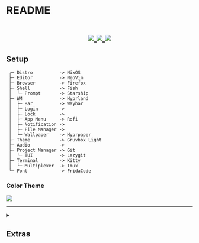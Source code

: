 # README

<h1 align="center">
  <div>
    <a href="https://github.com/YvesCousteau/config/issues">
        <img src="https://img.shields.io/github/issues/YvesCousteau/config?color=cc241d&labelColor=ebdbb2&style=for-the-badge">
    </a>
    <a href="https://github.com/YvesCousteau/config/stargazers">
        <img src="https://img.shields.io/github/stars/YvesCousteau/config?color=98971a&labelColor=ebdbb2&style=for-the-badge">
    </a>
    <a href="https://github.com/YvesCousteau/config/">
        <img src="https://img.shields.io/github/repo-size/YvesCousteau/config?color=d79921&labelColor=ebdbb2&style=for-the-badge">
    </a>
    <br>
  </div>
</h1>

## Setup

```mint
 ╭─ Distro          -> NixOS
 ├─ Editor          -> NeoVim
 ├─ Browser         -> Firefox
 ├─ Shell           -> Fish
 │  ╰─ Prompt       -> Starship
 ├─ WM              -> Hyprland
 │  ├─ Bar          -> Waybar
 │  ├─ Login        -> 
 │  ├─ Lock         -> 
 │  ├─ App Menu     -> Rofi
 │  ├─ Notification -> 
 │  ├─ File Manager -> 
 │  ╰─ Wallpaper    -> Hyprpaper
 ├─ Theme           -> Gruvbox Light
 ├─ Audio           -> 
 ├─ Project Manager -> Git 
 │  ╰─ TUI          -> Lazygit
 ├─ Terminal        -> Kitty
 │  ╰─ Multiplexer  -> Tmux
 ╰─ Font            -> FridaCode
```

### Color Theme 

<a href="https://github.com/morhetz/gruvbox">
    <img src="https://camo.githubusercontent.com/fb51e4d6818d41160c5b181693947541c36c22cb2172e8f323386f5bfd07b089/687474703a2f2f692e696d6775722e636f6d2f3439714b7959572e706e67"/>
</a>

---
<details>
<summary><h2>Extras</h2></summary>

### Table of Contents
- [Hyprland Shortcuts](#hyprland-shortcuts)
- [Neovim Shortcuts](#neovim-shortcuts)
- [Tmux Shortcuts](#tmux-shortcuts)
- [Audio Shortcuts](#audio-shortcuts)
- [Bluetooth Shortcuts](#bluetooth-shortcuts)
- [Kitty Shortcuts](#kitty-shortcuts)

---

### Hyprland Shortcuts

#### General Shortcuts
| Shortcut                | Action                               |
|-------------------------|--------------------------------------|
| `Super + l`             | lock screen                          |
| `Super + t`             | open terminal                        |
| `Super + e`             | open file manager                    |
| `Super + d`             | open menu                            |
| `Super + q`             | kill active panel                    |
| `Super + Shift + q`     | exit                                 |
| `Super + f`             | fulll screen panel                   |

#### Mouvement Shortcuts
| Shortcut                | Action                               |
|-------------------------|--------------------------------------|
| `Super + h`             | focus left panel                     |
| `Super + j`             | focus bottom panel                   |
| `Super + k`             | focus top panel                      |
| `Super + l`             | focus right panel                    |
| `Super + Shift + h`     | focus left window                    |
| `Super + Shift + l`     | focus right window                   |
| `Super + [0-9]`         | focus to specified window       |

#### Mouve Shortcuts
| Shortcut                | Action                               |
|-------------------------|--------------------------------------|
| `Super + Shift + [0-9]` | move panel to specified window       |

### Neovim Shortcuts

#### Mouvement Shortcuts
| Shortcut                | Action                               |
|-------------------------|--------------------------------------|
| `Ctrl + h`              | focus left window                    |
| `Ctrl + j`              | focus bottom window                  |
| `Ctrl + k`              | focus top window                     |
| `Ctrl + l`              | focus right window                   |

#### Buffer Shortcuts
| Shortcut                | Action                               |
|-------------------------|--------------------------------------|
| `Alt + q`               | close current buffer                 |
| `Alt + s`               | save current buffer                  |
| `Tab`                   | goto next buffer                     |
| `Shift + Tab`           | goto previous buffer                 |
| `Alt + b`               | list buffers                         |

#### Split Shortcuts
| Shortcut                | Action                               |
|-------------------------|--------------------------------------|
| `Alt + v`               | split window horizontally            |
| `Alt + h`               | split window vertically              |

#### Comment Shortcuts
| Shortcut                | Action                               |
|-------------------------|--------------------------------------|
| `Alt + c`               | Comment line(s)                      |
#### Tree Shortcuts
| Shortcut                | Action                               |
|-------------------------|--------------------------------------|
| `Alt + n`               | Toggle Tree                          |
| `Alt + t`               | Focus Tree                           |
| `Alt + r`               | Refresh Tree                         |

### Tmux Shortcuts

#### General Shortcuts
| Shortcut                | Action                               |
|-------------------------|--------------------------------------|
| `Ctrl + f + c`          | new window                           |

#### Split Shortcuts
| Shortcut                | Action                               |
|-------------------------|--------------------------------------|
| `Ctrl + f + h`          | split panel horizontally             |
| `Ctrl + f + v`          | split panel vertically               |

#### Mouvement Shortcuts
| Shortcut                | Action                               |
|-------------------------|--------------------------------------|
| `Ctrl + f + Shift + h`  | focus left panel                     |
| `Ctrl + f + Shift + j`  | focus bottom panel                   |
| `Ctrl + f + Shift + k`  | focus top panel                      |
| `Ctrl + f + Shift + l`  | focus right panel                    |
| `Ctrl + f + Shift + a`  | toggle current and previous window   |

### Audio Shortcuts
| Shortcut                | Action                               |
|-------------------------|--------------------------------------|

### Bluetooth Shortcuts
| Shortcut                | Action                               |
|-------------------------|--------------------------------------|

### Kitty Shortcuts
| Shortcut                | Action                               |
|-------------------------|--------------------------------------|
| `Ctrl + Shift + c`      | copy to clickboard                   |
| `Ctrl + Shift + v`      | past to clickboard                   |

</details>

